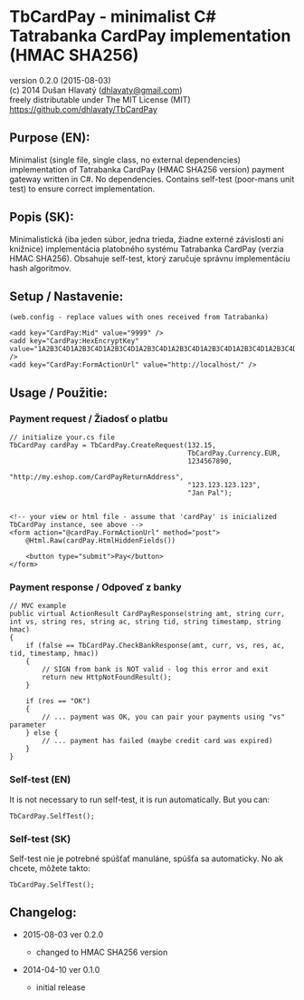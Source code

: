 TbCardPay - minimalist C# Tatrabanka CardPay implementation (HMAC SHA256)
==================================================
version 0.2.0 (2015-08-03)  
(c) 2014 Dušan Hlavatý (dhlavaty@gmail.com)  
freely distributable under The MIT License (MIT)  
https://github.com/dhlavaty/TbCardPay


Purpose (EN):
-------------

Minimalist (single file, single class, no external dependencies) implementation of Tatrabanka CardPay (HMAC SHA256 version) payment gateway written in C#. No dependencies. Contains self-test (poor-mans unit test) to ensure correct implementation.

Popis (SK):
-----------

Minimalistická (iba jeden súbor, jedna trieda, žiadne externé závislosti ani knižnice) implementácia platobného systému Tatrabanka CardPay (verzia HMAC SHA256). Obsahuje self-test, ktorý zaručuje správnu implementáciu hash algoritmov.

Setup / Nastavenie:
-------------------

    (web.config - replace values with ones received from Tatrabanka)
    
    <add key="CardPay:Mid" value="9999" />
    <add key="CardPay:HexEncryptKey" value="1A2B3C4D1A2B3C4D1A2B3C4D1A2B3C4D1A2B3C4D1A2B3C4D1A2B3C4D1A2B3C4D1A2B3C4D1A2B3C4D1A2B3C4D1A2B3C4D1A2B3C4D1A2B3C4D1A2B3C4D1A2B3C4D" />
    <add key="CardPay:FormActionUrl" value="http://localhost/" />


Usage / Použitie:
-----------------

### Payment request / Žiadosť o platbu

    // initialize your.cs file
    TbCardPay cardPay = TbCardPay.CreateRequest(132.15,
                                                TbCardPay.Currency.EUR,
                                                1234567890, 
                                                "http://my.eshop.com/CardPayReturnAddress", 
                                                "123.123.123.123", 
                                                "Jan Pal");
                                                
                                                
    <!-- your view or html file - assume that 'cardPay' is inicialized TbCardPay instance, see above -->
    <form action="@cardPay.FormActionUrl" method="post">
        @Html.Raw(cardPay.HtmlHiddenFields())
        
        <button type="submit">Pay</button>
    </form>

### Payment response / Odpoveď z banky

    // MVC example
    public virtual ActionResult CardPayResponse(string amt, string curr, int vs, string res, string ac, string tid, string timestamp, string hmac)
    {
        if (false == TbCardPay.CheckBankResponse(amt, curr, vs, res, ac, tid, timestamp, hmac))
        {
            // SIGN from bank is NOT valid - log this error and exit
            return new HttpNotFoundResult();
        }

        if (res == "OK")
        {
            // ... payment was OK, you can pair your payments using "vs" parameter
        } else {
            // ... payment has failed (maybe credit card was expired)
        }
    }

### Self-test (EN)

It is not necessary to run self-test, it is run automatically. But you can:

    TbCardPay.SelfTest();

### Self-test (SK)

Self-test nie je potrebné spúšťať manuláne, spúšťa sa automaticky. No ak chcete, môžete takto:

    TbCardPay.SelfTest();

Changelog:
----------

* 2015-08-03 ver 0.2.0
   - changed to HMAC SHA256 version

* 2014-04-10 ver 0.1.0
   - initial release

